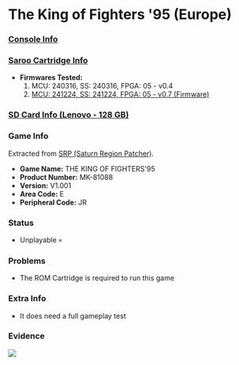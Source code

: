 # The King of Fighters '95 (Europe)

### [Console Info](../../../../../Info/Consoles/VA13/README.md)

### [Saroo Cartridge Info](../../../../../Info/Cartridges/RetroGameParadiseStore/1.32F/README.md)

- <b>Firmwares Tested:</b>
  1. MCU: 240316, SS: 240316, FPGA: 05 - v0.4
  2. [MCU: 241224, SS: 241224, FPGA: 05 - v0.7 (Firmware)](./02/README.md)

### [SD Card Info (Lenovo - 128 GB)](../../../../../Info/SdCards/Lenovo/128GB/fat32/README.md)

### Game Info

Extracted from [SRP (Saturn Region Patcher)](https://segaxtreme.net/resources/saturn-region-patcher.81/download).

- <b>Game Name:</b> THE KING OF FIGHTERS'95
- <b>Product Number:</b> MK-81088
- <b>Version:</b> V1.001
- <b>Area Code:</b> E
- <b>Peripheral Code:</b> JR

### Status

- Unplayable :skull:

### Problems

- The ROM Cartridge is required to run this game

### Extra Info

- It does need a full gameplay test

### Evidence

[![](https://img.youtube.com/vi/0_yfxhKhcx0/0.jpg)](https://www.youtube.com/watch?v=0_yfxhKhcx0)
